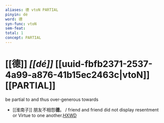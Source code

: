 ```yaml
---
aliases: 德 vtoN PARTIAL
pinyin: dé
word: 德
syn-func: vtoN
sem-feat: 
total: 1
concept: PARTIAL 
---
```

# [[德]] *[[dé]]*  [[uuid-fbfb2371-2537-4a99-a876-41b15ec2463c|vtoN]] [[PARTIAL]]
be partial to and thus over-generous towards
 - [[淮南子]] 朋友不相怨**德**。 / friend and friend did not display resentment or Virtue to one another.[HXWD](https://hxwd.org/textview.html?location=KR3j0010_tls_011-2a.31)